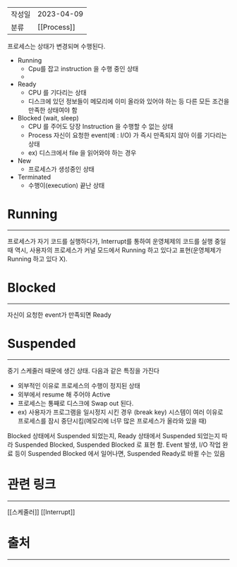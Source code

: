 |               |                       |
|:--------------|:----------------------|
|  작성일          |  2023-04-09  |
|    분류         |     [[Process]]                  |

프로세스는 상태가 변경되며 수행된다.

- Running
	- Cpu를 잡고 instruction 을 수행 중인 상태
	- 
- Ready
	- CPU 를 기다리는 상태
	- 디스크에 있던 정보들이 메모리에 이미 올라와 있어야 하는 등 다른 모든 조건을 만족한 상태여야 함
- Blocked (wait, sleep)
	- CPU 를 주어도 당장 Instruction 을 수행할 수 없는 상태
	- Process 자신이 요청한 event(예 : I/O) 가 즉시 만족되지 않아 이를 기다리는 상태
	- ex) 디스크에서 file 을 읽어와야 하는 경우
- New
	- 프로세스가 생성중인 상태
- Terminated
	- 수행이(execution) 끝난 상태

# Running
---

프로세스가 자기 코드를 실행하다가, Interrupt를 통하여 운영체제의 코드를 실행 중일 때 역시, 사용자의 프로세스가 커널 모드에서 Running 하고 있다고 표현(운영체제가 Running 하고 있다 X).

# Blocked
---

자신이 요청한 event가 만족되면 Ready

# Suspended 
---

중기 스케줄러 때문에 생긴 상태. 다음과 같은 특징을 가진다
- 외부적인 이유로 프로세스의 수행이 정지된 상태
- 외부에서 resume 해 주어야 Active
- 프로세스는 통째로 디스크에 Swap out 된다.
- ex) 사용자가 프로그램을 일시정지 시킨 경우 (break key) 시스템이 여러 이유로 프로세스를 잠시 중단시킴(메모리에 너무 많은 프로세스가 올라와 있을 때)

Blocked 상태에서 Suspended 되었는지, Ready 상태에서 Suspended 되었는지 따라 Suspended Blocked, Suspended Blocked 로 표현 함. Event 발생, I/O 작업 완료 등이 Suspended Blocked 에서 일어나면, Suspended Ready로 바뀔 수는 있음


# 관련 링크
---
[[스케줄러]]
[[Interrupt]]

# 출처
---